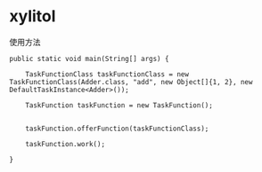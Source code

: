 # xylitol

使用方法

    public static void main(String[] args) {

        TaskFunctionClass taskFunctionClass = new TaskFunctionClass(Adder.class, "add", new Object[]{1, 2}, new DefaultTaskInstance<Adder>());

        TaskFunction taskFunction = new TaskFunction();


        taskFunction.offerFunction(taskFunctionClass);

        taskFunction.work();

    }
    
